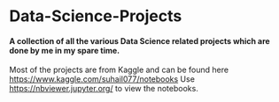 # Data-Science-Projects

#### A collection of all the various Data Science related projects which are done by me in my spare time.

Most of the projects are from Kaggle and can be found here https://www.kaggle.com/suhail077/notebooks
Use https://nbviewer.jupyter.org/ to view the notebooks.
